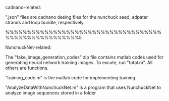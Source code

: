 cadnano-related:

".json" files are cadnano desing files for the nunchuck seed, adpater strands and loop bundle, respectively.

%%%%%%%%%%%%%%%%%%%%%%%%%%%%%%%%%%%%%%%%%%%%%%%%%%%%%5

NunchuckNet-related:

The "fake_image_generation_codes" zip file contains matlab codes used for generating neural network training images. To excute, run "total.m". All others are functions.

“training_code.m” is the matlab code for implementing training.

"AnalyzeDataWithNunchuckNet.m" is a program that uses NunchuckNet to analyze image sequences stored in a folder
